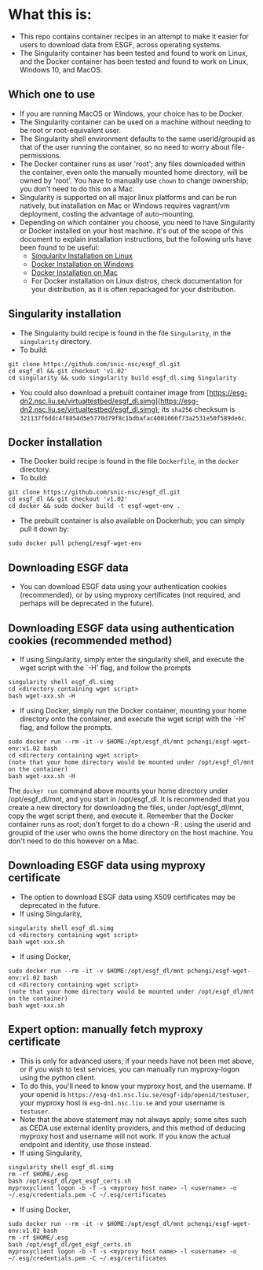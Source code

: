 # What this is:

- This repo contains container recipes in an attempt to make it easier for users to download data from ESGF, across operating systems.
- The Singularity container has been tested and found to work on Linux, and the Docker container has been tested and found to work on Linux, Windows 10, and MacOS.
## Which one to use
- If you are running MacOS or Windows, your choice has to be Docker.
- The Singularity container can be used on a machine without needing to be root or root-equivalent user.
- The Singularity shell environment defaults to the same userid/groupid as that of the user running the container, so no need to worry about file-permissions.
- The Docker container runs as user 'root'; any files downloaded within the container, even onto the manually mounted home directory, will be owned by 'root'. You have to manually use `chown` to change ownership; you don't need to do this on a Mac.
- Singularity is supported on all major linux platforms and can be run natively, but installation on Mac or Windows requires vagrant/vm deployment, costing the advantage of auto-mounting.
- Depending on which container you choose, you need to have Singularity or Docker installed on your host machine. it's out of the scope of this document to explain installation instructions, but the following urls have been found to be useful:
    - [Singularity Installation on Linux](https://singularity.lbl.gov/install-linux)
    - [Docker Installation on Windows](https://docs.docker.com/docker-for-windows/install/)
    - [Docker Installation on Mac](https://docs.docker.com/docker-for-mac/install/)
    - For Docker installation on Linux distros, check documentation for your distribution, as it is often repackaged for your distribution.

## Singularity installation

- The Singularity build recipe is found in the file `Singularity`, in the `singularity` directory.
- To build:
```
git clone https://github.com/snic-nsc/esgf_dl.git
cd esgf_dl && git checkout 'v1.02'
cd singularity && sudo singularity build esgf_dl.simg Singularity
```
- You could also download a prebuilt container image from [https://esg-dn2.nsc.liu.se/virtualtestbed/esgf_dl.simg](https://esg-dn2.nsc.liu.se/virtualtestbed/esgf_dl.simg); its `sha256` checksum is `321137f6ddc4f8854d5e5770d79f8c1bdbafac4001666f73a2531e50f589de6c`.

## Docker installation

- The Docker build recipe is found in the file `Dockerfile`, in the `docker` directory.
- To build:
```
git clone https://github.com/snic-nsc/esgf_dl.git
cd esgf_dl && git checkout 'v1.02'
cd docker && sudo docker build -t esgf-wget-env .
```
- The prebuilt container is also available on Dockerhub; you can simply pull it down by:
```
sudo docker pull pchengi/esgf-wget-env
```

## Downloading ESGF data

- You can download ESGF data using your authentication cookies (recommended), or by using myproxy certificates (not required, and perhaps will be deprecated in the future).

## Downloading ESGF data using authentication cookies (recommended method)
- If using Singularity, simply enter the singularity shell, and execute the wget script with the `-H' flag, and follow the prompts
```
singularity shell esgf_dl.simg
cd <directory containing wget script>
bash wget-xxx.sh -H
```
- If using Docker, simply run the Docker container, mounting your home directory onto the container, and execute the wget script with the `-H' flag, and follow the prompts.
```
sudo docker run --rm -it -v $HOME:/opt/esgf_dl/mnt pchengi/esgf-wget-env:v1.02 bash
cd <directory containing wget script>
(note that your home directory would be mounted under /opt/esgf_dl/mnt on the container)
bash wget-xxx.sh -H
```
The `docker run` command above mounts your home directory under /opt/esgf_dl/mnt, and you start in /opt/esgf_dl. 
It is recommended that you create a new directory for downloading the files, under /opt/esgf_dl/mnt, copy the wget script there, and execute it.
Remember that the Docker container runs as root; don't forget to do a chown -R <userid>:<groupid> <download dir> using the userid and groupid of the user who owns the home directory on the host machine. You don't need to do this however on a Mac.

## Downloading ESGF data using myproxy certificate

- The option to download ESGF data using X509 certificates may be deprecated in the future.
- If using Singularity,
```
singularity shell esgf_dl.simg
cd <directory containing wget script>
bash wget-xxx.sh
```

- If using Docker,
```
sudo docker run --rm -it -v $HOME:/opt/esgf_dl/mnt pchengi/esgf-wget-env:v1.02 bash
cd <directory containing wget script>
(note that your home directory would be mounted under /opt/esgf_dl/mnt on the container)
bash wget-xxx.sh
```

## Expert option: manually fetch myproxy certificate

- This is only for advanced users; if your needs have not been met above, or if you wish to test services, you can manually run myproxy-logon using the python client.
- To do this, you'll need to know your myproxy host, and the username. If your openid is `https://esg-dn1.nsc.liu.se/esgf-idp/openid/testuser`, your myproxy host is `esg-dn1.nsc.liu.se` and your username is `testuser`.
- Note that the above statement may not always apply; some sites such as CEDA use external identity providers, and this method of deducing myproxy host and username will not work. If you know the actual endpoint and identity, use those instead.
- If using Singularity, 
```
singularity shell esgf_dl.simg
rm -rf $HOME/.esg
bash /opt/esgf_dl/get_esgf_certs.sh
myproxyclient logon -b -T -s <myproxy host name> -l <username> -o ~/.esg/credentials.pem -C ~/.esg/certificates
```
- If using Docker, 
```
sudo docker run --rm -it -v $HOME:/opt/esgf_dl/mnt pchengi/esgf-wget-env:v1.02 bash
rm -rf $HOME/.esg
bash /opt/esgf_dl/get_esgf_certs.sh
myproxyclient logon -b -T -s <myproxy host name> -l <username> -o ~/.esg/credentials.pem -C ~/.esg/certificates
```
